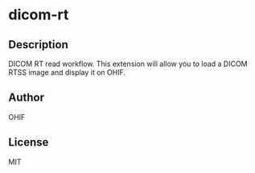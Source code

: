 # dicom-rt
## Description

DICOM RT read workflow. This extension will allow you to load a DICOM RTSS image
and display it on OHIF.


## Author

OHIF

## License
MIT
